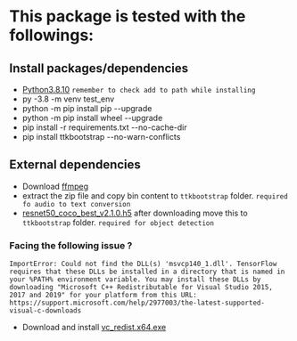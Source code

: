 # This package is tested with the followings:

## Install packages/dependencies
* [Python3.8.10](https://www.python.org/ftp/python/3.8.10/python-3.8.10-amd64.exe) `remember to check add to path while installing`
* py -3.8 -m venv test_env
* python -m pip install pip --upgrade
* python -m pip install wheel --upgrade
* pip install -r requirements.txt --no-cache-dir
* pip install ttkbootstrap --no-warn-conflicts

## External dependencies
* Download [ffmpeg](https://github.com/BtbN/FFmpeg-Builds/releases/download/autobuild-2021-11-09-12-23/ffmpeg-n4.4.1-2-gcc33e73618-win64-lgpl-4.4.zip)
* extract the zip file and copy bin content to `ttkbootstrap` folder. `required fo audio to text conversion`
* [resnet50_coco_best_v2.1.0.h5](https://github.com/OlafenwaMoses/ImageAI/releases/download/essentials-v5/resnet50_coco_best_v2.1.0.h5/) after downloading move this to `ttkbootstrap` folder. `required for object detection`

### Facing the following issue ?
`ImportError: Could not find the DLL(s) 'msvcp140_1.dll'. TensorFlow requires that these DLLs be installed in a directory that is named in your %PATH% environment variable. You may install these DLLs by downloading "Microsoft C++ Redistributable for Visual Studio 2015, 2017 and 2019" for your platform from this URL: https://support.microsoft.com/help/2977003/the-latest-supported-visual-c-downloads`
* Download and install [vc_redist.x64.exe](https://aka.ms/vs/16/release/vc_redist.x64.exe)
